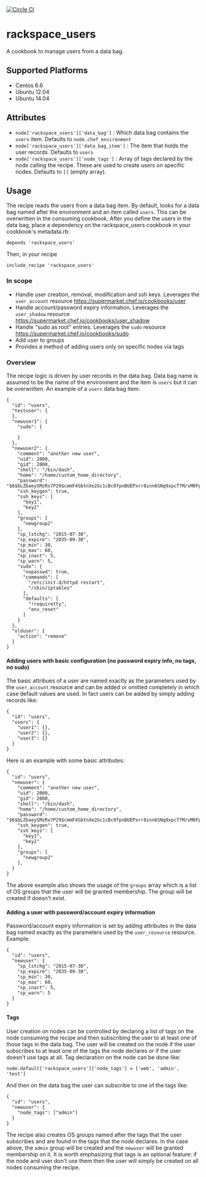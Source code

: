 [![Circle CI](https://circleci.com/gh/rackspace-cookbooks/rackspace_users.svg?style=svg)](https://circleci.com/gh/rackspace-cookbooks/rackspace_users)

# rackspace_users

A cookbook to manage users from a data bag.

## Supported Platforms

* Centos 6.6
* Ubuntu 12.04
* Ubuntu 14.04

## Attributes

* `node['rackspace_users']['data_bag']` : Which data bag contains the `users` item. Defaults to `node.chef_environment`
* `node['rackspace_users']['data_bag_item']` : The item that holds the user records. Defaults to `users`
* `node['rackspace_users']['node_tags']` : Array of tags declared by the node calling the recipe. These are used to create users on specific nodes. Defaults to `[]` (empty array).

## Usage

The recipe reads the users from a data bag item. By default, looks for a data bag named after the environment and an item called `users`. This can be overwritten in the consuming cookbook.
After you define the users in the data bag, place a dependency on the rackspace_users cookbook in your cookbook's metadata.rb:
```
depends 'rackspace_users'
```
Then, in your recipe
```
include_recipe 'rackspace_users'
```
### In scope
 * Handle user creation, removal, modification and ssh keys. Leverages the `user_account` resource https://supermarket.chef.io/cookbooks/user
 * Handle account/password expiry information. Leverages the `user_shadow` resource https://supermarket.chef.io/cookbooks/user_shadow
 * Handle "sudo as root" entries. Leverages the `sudo` resource https://supermarket.chef.io/cookbooks/sudo
 * Add user to groups
 * Provides a method of adding users only on specific nodes via tags

### Overview

The recipe logic is driven by user records in the data bag. Data bag name is assumed to be the name of the environment and the item is `users` but it can be overwritten.
An example of a `users` data bag item:
```
{
  "id": "users",
  "testuser": {
  },
  "newuser1": {
    "sudo": {

    }
  },
  "newuser2": {
    "comment": "another new user",
    "uid": 2000,
    "gid": 2000,
    "shell": "/bin/dash",
    "home": "/home/custom_home_directory",
    "password": "$6$bLZbaeySMzRx7P29$cmmF4SbtnXe2Gc1cBc0fpnBUEPxrr8inn6SNq9xpcT7M/vM0FpZmGF105LWrGCValjJMqEtBALZOYayppwJAj/",
    "ssh_keygen": true,
    "ssh_keys": [
      "key1",
      "key2"
    ],
    "groups": [
      "newgroup2"
    ],
    "sp_lstchg": "2015-07-30",
    "sp_expire": "2035-09-30",
    "sp_min": 30,
    "sp_max": 60,
    "sp_inact": 5,
    "sp_warn": 5,
    "sudo": {
      "nopasswd": true,
      "commands": [
        "/etc/init.d/httpd restart",
        "/sbin/iptables"
      ],
      "defaults": [
        "!requiretty",
        "env_reset"
      ]
    }
  },
  "olduser": {
    "action": "remove"
  }
}
```
#### Adding users with basic configuration (no password expiry info, no tags, no sudo)
The basic attribues of a user are named exactly as the parameters used by the `user_account` resource and can be added or omitted completely in which case default values are used. In fact users can be added by simply adding records like:
```
{
  "id": "users",
  "users": {
    "user1": {},
    "user2": {},
    "user3": {}
  }
}
```
Here is an example with some basic attributes:
```
{
  "id": "users",
  "newuser": {
    "comment": "another new user",
    "uid": 2000,
    "gid": 2000,
    "shell": "/bin/dash",
    "home": "/home/custom_home_directory",
    "password": "$6$bLZbaeySMzRx7P29$cmmF4SbtnXe2Gc1cBc0fpnBUEPxrr8inn6SNq9xpcT7M/vM0FpZmGF105LWrGCValjJMqEtBALZOYayppwJAj/",
    "ssh_keygen": true,
    "ssh_keys": [
      "key1",
      "key2"
    ],
    "groups": [
      "newgroup2"
    ],
  }
}
```
The above example also shows the usage of the `groups` array which is a list of OS groups that the user will be granted membership. The group will be created if doesn't exist.

#### Adding a user with password/account expiry information
Password/account expiry information is set by adding attributes in the data bag named exactly as the parameters used by the `user_resource` resource. Example:
```
{
  "id": "users",
  "newuser": {
    "sp_lstchg": "2015-07-30",
    "sp_expire": "2035-09-30",
    "sp_min": 30,
    "sp_max": 60,
    "sp_inact": 5,
    "sp_warn": 5
  }
}
```
#### Tags
User creation on nodes can be controlled by declaring a list of tags on the node consuming the recipe and then subscribing the user to at least one of those tags in the data bag. The user will be created on the node if the user subscribes to at least one of the tags the node declares or if the user doesn't use tags at all. Tag declaration on the node can be done like:

```node.default['rackspace_users']['node_tags'] = ['web', 'admin', 'test']```

And then on the data bag the user can subscribe to one of the tags like:

```
{
  "id": "users",
  "newuser": {
    "node_tags": ["admin"]
  }
}
```
The recipe also creates OS groups named after the tags that the user subscribes and are found in the tags that the node declares. In the case above, the `admin` group will be created and the `newuser` will be granted membership on it. It is worth emphasizing that tags is an optional feature: if the node and user don't use them then the user will simply be created on all nodes consuming the recipe.

